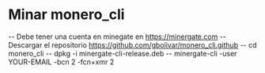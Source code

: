 # Minar monero_cli #
-- Debe tener una cuenta en minegate en https://minergate.com
-- Descargar el repositorio https://github.com/gbolivar/monero_cli.github
-- cd monero_cli
-- dpkg -i minergate-cli-release.deb
-- minergate-cli -user YOUR-EMAIL -bcn 2 -fcn+xmr 2